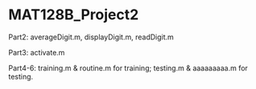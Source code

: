 # MAT128B_Project2
Part2: averageDigit.m, displayDigit.m, readDigit.m

Part3: activate.m

Part4-6: training.m & routine.m for training;
         testing.m & aaaaaaaaa.m for testing.

